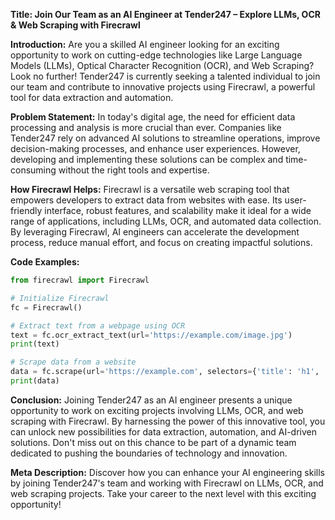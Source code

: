 **Title: Join Our Team as an AI Engineer at Tender247 – Explore LLMs, OCR & Web Scraping with Firecrawl**

**Introduction:**
Are you a skilled AI engineer looking for an exciting opportunity to work on cutting-edge technologies like Large Language Models (LLMs), Optical Character Recognition (OCR), and Web Scraping? Look no further! Tender247 is currently seeking a talented individual to join our team and contribute to innovative projects using Firecrawl, a powerful tool for data extraction and automation.

**Problem Statement:**
In today's digital age, the need for efficient data processing and analysis is more crucial than ever. Companies like Tender247 rely on advanced AI solutions to streamline operations, improve decision-making processes, and enhance user experiences. However, developing and implementing these solutions can be complex and time-consuming without the right tools and expertise.

**How Firecrawl Helps:**
Firecrawl is a versatile web scraping tool that empowers developers to extract data from websites with ease. Its user-friendly interface, robust features, and scalability make it ideal for a wide range of applications, including LLMs, OCR, and automated data collection. By leveraging Firecrawl, AI engineers can accelerate the development process, reduce manual effort, and focus on creating impactful solutions.

**Code Examples:**
```python
from firecrawl import Firecrawl

# Initialize Firecrawl
fc = Firecrawl()

# Extract text from a webpage using OCR
text = fc.ocr_extract_text(url='https://example.com/image.jpg')
print(text)

# Scrape data from a website
data = fc.scrape(url='https://example.com', selectors={'title': 'h1', 'content': 'p'})
print(data)
```

**Conclusion:**
Joining Tender247 as an AI engineer presents a unique opportunity to work on exciting projects involving LLMs, OCR, and web scraping with Firecrawl. By harnessing the power of this innovative tool, you can unlock new possibilities for data extraction, automation, and AI-driven solutions. Don't miss out on this chance to be part of a dynamic team dedicated to pushing the boundaries of technology and innovation.

**Meta Description:**
Discover how you can enhance your AI engineering skills by joining Tender247's team and working with Firecrawl on LLMs, OCR, and web scraping projects. Take your career to the next level with this exciting opportunity!